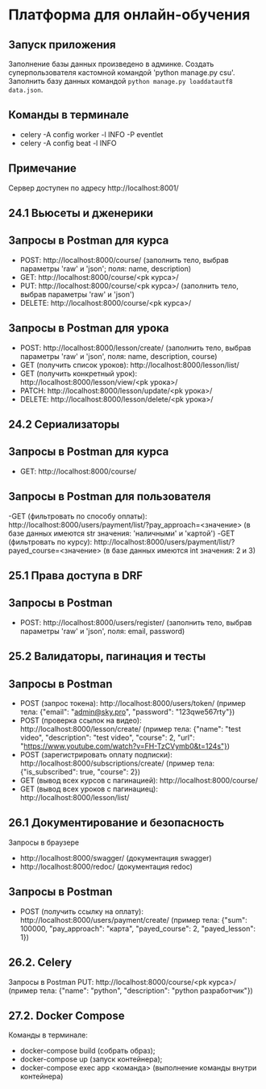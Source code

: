 # Платформа для онлайн-обучения

## Запуск приложения
Заполнение базы данных произведено в админке. Создать суперпользователя кастомной командой 'python manage.py csu'. Заполнить базу данных командой `python manage.py loaddatautf8 data.json`. 

## Команды в терминале
- celery -A config worker -l INFO -P eventlet
- celery -A config beat -l INFO

## Примечание
Сервер доступен по адресу http://localhost:8001/

## 24.1 Вьюсеты и дженерики
## Запросы в Postman для курса
- POST: http://localhost:8000/course/ (заполнить тело, выбрав параметры 'raw' и 'json'; поля: name, description)
- GET: http://localhost:8000/course/<pk курса>/
- PUT: http://localhost:8000/course/<pk курса>/ (заполнить тело, выбрав параметры 'raw' и 'json')
- DELETE: http://localhost:8000/course/<pk курса>/

## Запросы в Postman для урока
- POST: http://localhost:8000/lesson/create/ (заполнить тело, выбрав параметры 'raw' и 'json', поля: name, description, course)
- GET (получить список уроков): http://localhost:8000/lesson/list/
- GET (получить конкретный урок): http://localhost:8000/lesson/view/<pk урока>/
- PATCH: http://localhost:8000/lesson/update/<pk урока>/
- DELETE: http://localhost:8000/lesson/delete/<pk урока>/

## 24.2 Сериализаторы
## Запросы в Postman для курса
- GET: http://localhost:8000/course/

## Запросы в Postman для пользователя
-GET (фильтровать по способу оплаты): http://localhost:8000/users/payment/list/?pay_approach=<значение> (в базе данных имеются str значения: 'наличными' и 'картой')
-GET (фильтровать по курсу): http://localhost:8000/users/payment/list/?payed_course=<значение> (в базе данных имеются int значения: 2 и 3)

## 25.1 Права доступа в DRF
## Запросы в Postman
- POST: http://localhost:8000/users/register/ (заполнить тело, выбрав параметры 'raw' и 'json', поля: email, password)

## 25.2 Валидаторы, пагинация и тесты
## Запросы в Postman
- POST (запрос токена): http://localhost:8000/users/token/ (пример тела: {"email": "admin@sky.pro", "password": "123qwe567rty"})
- POST (проверка ссылок на видео): http://localhost:8000/lesson/create/ (пример тела: {"name": "test video", "description": "test video", "course": 2, "url": "https://www.youtube.com/watch?v=FH-TzCVymb0&t=124s"})
- POST (зарегистрировать оплату подписки): http://localhost:8000/subscriptions/create/ (пример тела: {"is_subscribed": true, "course": 2})
- GET (вывод всех курсов с пагинацией): http://localhost:8000/course/
- GET (вывод всех уроков с пагинациец): http://localhost:8000/lesson/list/

## 26.1 Документирование и безопасность
Запросы в браузере
- http://localhost:8000/swagger/ (документация swagger)
- http://localhost:8000/redoc/ (документация redoc)

## Запросы в Postman
- POST (получить ссылку на оплату): http://localhost:8000/users/payment/create/ (пример тела: {"sum": 100000, "pay_approach": "карта", "payed_course": 2, "payed_lesson": 1})

## 26.2. Celery
Запросы в Postman
PUT: http://localhost:8000/course/<pk курса>/ (пример тела: {"name": "python", "description": "python разработчик"})

## 27.2. Docker Compose
Команды в терминале:
- docker-compose build (собрать образ);
- docker-compose up (запуск контейнера);
- docker-compose exec app <команда> (выполнение команды внутри контейнера)

